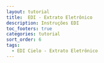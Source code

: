 ```yaml
---
layout: tutorial
title:  EDI - Extrato Eletrônico
description: Instruções EDI
toc_footers: true
categories: tutorial
sort_order: 6
tags:
  - EDI Cielo - Extrato Eletrônico
---
```

